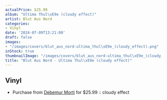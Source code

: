 ```yaml
---
actualPrice: $25.99
album: "Ultima Thul\xE9e (cloudy effect)"
artist: Blut Aus Nord
categories:
- Vinyl
date: '2024-07-09T13:21:00'
draft: false
images:
- "/images/covers/blut_aus_nord-ultima_thul\xE9e_(cloudy_effect).png"
inStock: true
thumbnailImage: "/images/covers/blut_aus_nord-ultima_thul\xE9e_(cloudy_effect)-thumb.png"
title: "Blut Aus Nord - Ultima Thul\xE9e (cloudy effect)"
---
```


## Vinyl
* Purchase from [Debemur Morti](https://debemurmorti.aisamerch.com/item/105380) for $25.99 :: cloudy effect
